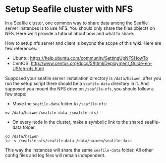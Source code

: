 # Setup Seafile cluster with NFS

In a Seafile cluster, one common way to share data among the Seafile server instances is to use NFS. You should only share the files objects on NFS. Here we'll provide a tutorial about how and what to share.

How to setup nfs server and client is beyond the scope of this wiki. Here are few references:

* Ubuntu: https://help.ubuntu.com/community/SettingUpNFSHowTo
* CentOS: http://www.centos.org/docs/5/html/Deployment_Guide-en-US/ch-nfs.html

Supposed your seafile server installation directory is `/data/haiwen`, after you run the setup script there should be a `seafile-data` directory in it. And supposed you mount the NFS drive on `/seafile-nfs`, you should follow a few steps:

* Move the `seafile-data` folder to `/seafile-nfs`:

```
mv /data/haiwen/seafile-data /seafile-nfs/
```


* On every node in the cluster, make a symbolic link to the shared seafile-data folder 

```
cd /data/haiwen
ln -s /seafile-nfs/seafile-data /data/haiwen/seafile-data
```


This way the instances will share the same `seafile-data` folder. All other config files and log files will remain independent.

